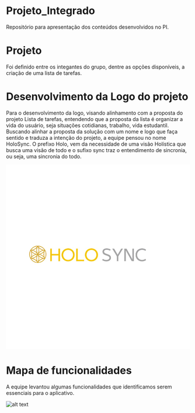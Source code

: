 # Projeto_Integrado
Repositório para apresentação dos conteúdos desenvolvidos no PI.

# Projeto
Foi definido entre os integantes do grupo, dentre as opções disponíveis, a criação de uma lista de tarefas.

# Desenvolvimento da Logo do projeto
Para o desenvolvimento da logo, visando alinhamento com a proposta do projeto Lista de tarefas, entendendo que a proposta da lista é organizar a vida do usuário,
seja situações cotidianas, trabalho, vida estudantil.
Buscando alinhar a proposta da solução com um nome e logo que faça sentido e traduza a intenção do projeto, a equipe pensou no nome HoloSync.
O prefixo Holo, vem da necessidade de uma visão Holística que busca uma visão de todo e o sufixo sync traz o entendimento de sincronia, ou seja, uma sincronia do todo.

![alt text](<logo PI-1.jpg>)

# Mapa de funcionalidades
A equipe levantou algumas funcionalidades que identificamos serem essenciais para o aplicativo.

![alt text](Mapa-1.png)